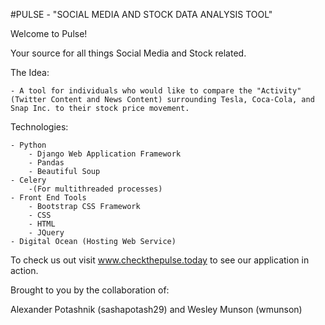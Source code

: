 #PULSE - "SOCIAL MEDIA AND STOCK DATA ANALYSIS TOOL"


Welcome to Pulse!



Your source for all things Social Media and Stock related.

The Idea:

	- A tool for individuals who would like to compare the "Activity" (Twitter Content and News Content) surrounding Tesla, Coca-Cola, and Snap Inc. to their stock price movement. 

Technologies:

	- Python
		- Django Web Application Framework
		- Pandas
		- Beautiful Soup
	- Celery
		-(For multithreaded processes)
	- Front End Tools
		- Bootstrap CSS Framework
		- CSS
		- HTML
		- JQuery
	- Digital Ocean (Hosting Web Service)

To check us out visit www.checkthepulse.today to see our application in action.


Brought to you by the collaboration of:

Alexander Potashnik (sashapotash29)
	and
Wesley Munson (wmunson)